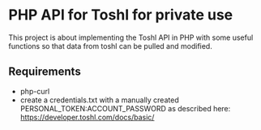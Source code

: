 # PHP API for Toshl for private use
This project is about implementing the Toshl API in PHP with some useful functions so that data from toshl can be pulled and modified.

## Requirements
- php-curl
- create a credentials.txt with a manually created PERSONAL_TOKEN:ACCOUNT_PASSWORD as described here: https://developer.toshl.com/docs/basic/ 
